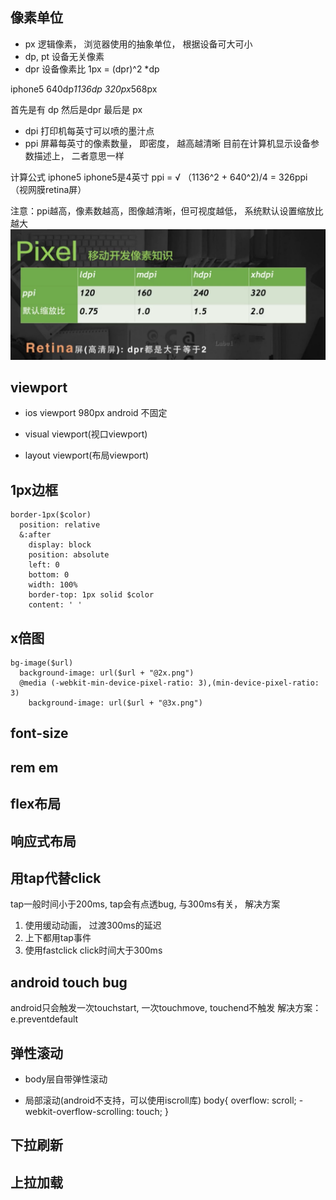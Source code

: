 ## 像素单位

- px 逻辑像素， 浏览器使用的抽象单位， 根据设备可大可小
- dp, pt 设备无关像素
- dpr 设备像素比
 1px = (dpr)^2 *dp
 
 iphone5 640dp*1136dp 320px*568px
 
 首先是有 dp 然后是dpr 最后是 px
 
- dpi 打印机每英寸可以喷的墨汁点
- ppi 屏幕每英寸的像素数量， 即密度， 越高越清晰
目前在计算机显示设备参数描述上， 二者意思一样

 计算公式 iphone5 iphone5是4英寸
 ppi = √ （1136^2 + 640^2)/4 = 326ppi （视网膜retina屏）
 
注意：ppi越高，像素数越高，图像越清晰，但可视度越低， 系统默认设置缩放比越大
![](/assets/TIM截图20170730155045.png)


## viewport
- ios viewport 980px   android 不固定
- visual viewport(视口viewport)

- layout viewport(布局viewport) 

## 1px边框
```
border-1px($color)
  position: relative
  &:after
    display: block
    position: absolute
    left: 0
    bottom: 0
    width: 100%
    border-top: 1px solid $color
    content: ' '

```

## x倍图
```
bg-image($url)
  background-image: url($url + "@2x.png")
  @media (-webkit-min-device-pixel-ratio: 3),(min-device-pixel-ratio: 3)
    background-image: url($url + "@3x.png")
```

## font-size

## rem em

## flex布局

 
## 响应式布局


## 用tap代替click
tap一般时间小于200ms, tap会有点透bug, 与300ms有关， 解决方案
1. 使用缓动动画， 过渡300ms的延迟
2. 上下都用tap事件
3. 使用fastclick
click时间大于300ms

## android touch bug
android只会触发一次touchstart, 一次touchmove, touchend不触发
解决方案： e.preventdefault

## 弹性滚动
- body层自带弹性滚动

 
- 局部滚动(android不支持，可以使用iscroll库)
body{
overflow: scroll;
-webkit-overflow-scrolling: touch;
}

## 下拉刷新
 
## 上拉加载
 
 
 
 
 
 
 